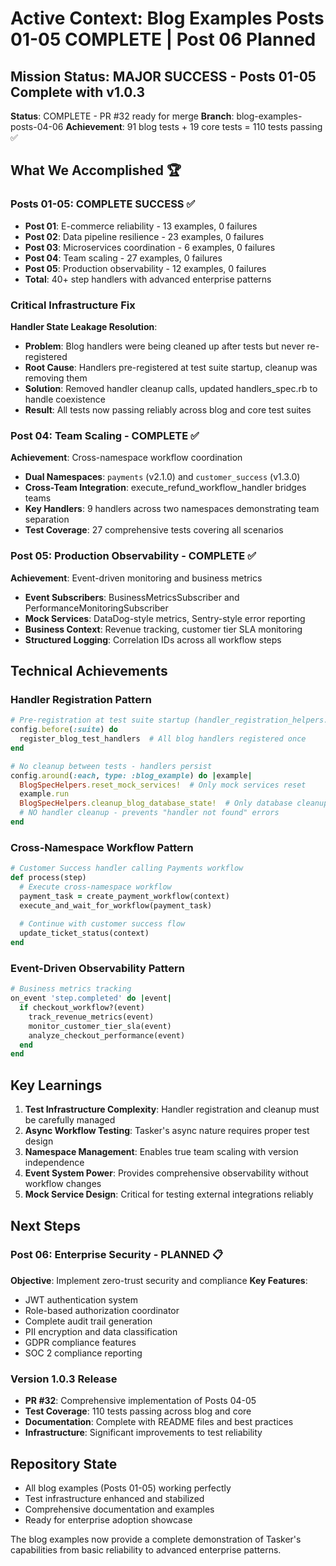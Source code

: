 # Active Context: Blog Examples Posts 01-05 COMPLETE | Post 06 Planned

## Mission Status: MAJOR SUCCESS - Posts 01-05 Complete with v1.0.3

**Status**: COMPLETE - PR #32 ready for merge
**Branch**: blog-examples-posts-04-06
**Achievement**: 91 blog tests + 19 core tests = 110 tests passing ✅

## What We Accomplished 🏆

### Posts 01-05: COMPLETE SUCCESS ✅
- **Post 01**: E-commerce reliability - 13 examples, 0 failures
- **Post 02**: Data pipeline resilience - 23 examples, 0 failures
- **Post 03**: Microservices coordination - 6 examples, 0 failures
- **Post 04**: Team scaling - 27 examples, 0 failures
- **Post 05**: Production observability - 12 examples, 0 failures
- **Total**: 40+ step handlers with advanced enterprise patterns

### Critical Infrastructure Fix
**Handler State Leakage Resolution**:
- **Problem**: Blog handlers were being cleaned up after tests but never re-registered
- **Root Cause**: Handlers pre-registered at test suite startup, cleanup was removing them
- **Solution**: Removed handler cleanup calls, updated handlers_spec.rb to handle coexistence
- **Result**: All tests now passing reliably across blog and core test suites

### Post 04: Team Scaling - COMPLETE ✅
**Achievement**: Cross-namespace workflow coordination
- **Dual Namespaces**: `payments` (v2.1.0) and `customer_success` (v1.3.0)
- **Cross-Team Integration**: execute_refund_workflow_handler bridges teams
- **Key Handlers**: 9 handlers across two namespaces demonstrating team separation
- **Test Coverage**: 27 comprehensive tests covering all scenarios

### Post 05: Production Observability - COMPLETE ✅
**Achievement**: Event-driven monitoring and business metrics
- **Event Subscribers**: BusinessMetricsSubscriber and PerformanceMonitoringSubscriber
- **Mock Services**: DataDog-style metrics, Sentry-style error reporting
- **Business Context**: Revenue tracking, customer tier SLA monitoring
- **Structured Logging**: Correlation IDs across all workflow steps

## Technical Achievements

### Handler Registration Pattern
```ruby
# Pre-registration at test suite startup (handler_registration_helpers.rb)
config.before(:suite) do
  register_blog_test_handlers  # All blog handlers registered once
end

# No cleanup between tests - handlers persist
config.around(:each, type: :blog_example) do |example|
  BlogSpecHelpers.reset_mock_services!  # Only mock services reset
  example.run
  BlogSpecHelpers.cleanup_blog_database_state!  # Only database cleanup
  # NO handler cleanup - prevents "handler not found" errors
end
```

### Cross-Namespace Workflow Pattern
```ruby
# Customer Success handler calling Payments workflow
def process(step)
  # Execute cross-namespace workflow
  payment_task = create_payment_workflow(context)
  execute_and_wait_for_workflow(payment_task)
  
  # Continue with customer success flow
  update_ticket_status(context)
end
```

### Event-Driven Observability Pattern
```ruby
# Business metrics tracking
on_event 'step.completed' do |event|
  if checkout_workflow?(event)
    track_revenue_metrics(event)
    monitor_customer_tier_sla(event)
    analyze_checkout_performance(event)
  end
end
```

## Key Learnings

1. **Test Infrastructure Complexity**: Handler registration and cleanup must be carefully managed
2. **Async Workflow Testing**: Tasker's async nature requires proper test design
3. **Namespace Management**: Enables true team scaling with version independence
4. **Event System Power**: Provides comprehensive observability without workflow changes
5. **Mock Service Design**: Critical for testing external integrations reliably

## Next Steps

### Post 06: Enterprise Security - PLANNED 📋
**Objective**: Implement zero-trust security and compliance
**Key Features**:
- JWT authentication system
- Role-based authorization coordinator
- Complete audit trail generation
- PII encryption and data classification
- GDPR compliance features
- SOC 2 compliance reporting

### Version 1.0.3 Release
- **PR #32**: Comprehensive implementation of Posts 04-05
- **Test Coverage**: 110 tests passing across blog and core
- **Documentation**: Complete with README files and best practices
- **Infrastructure**: Significant improvements to test reliability

## Repository State
- All blog examples (Posts 01-05) working perfectly
- Test infrastructure enhanced and stabilized
- Comprehensive documentation and examples
- Ready for enterprise adoption showcase

The blog examples now provide a complete demonstration of Tasker's capabilities from basic reliability to advanced enterprise patterns.